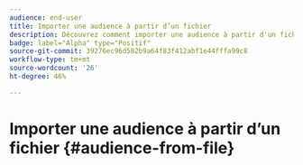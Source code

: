 ```yaml
---
audience: end-user
title: Importer une audience à partir d’un fichier
description: Découvrez comment importer une audience à partir d'un fichier externe
badge: label="Alpha" type="Positif"
source-git-commit: 39276ec96d582b9a64f83f412abf1e44fffa99c8
workflow-type: tm+mt
source-wordcount: '26'
ht-degree: 46%

---
```


# Importer une audience à partir d’un fichier {#audience-from-file}

